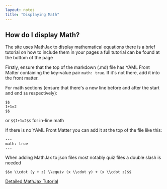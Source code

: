 ```yaml
---
layout: notes
title: "Displaying Math"
---
```


## How do I display Math?

The site uses MathJax to display mathematical equations there is a brief tutorial on how to include them in your pages a full tutorial can be found at the bottom of the page

Firstly, ensure that the top of the markdown (.md) file has YAML Front Matter containing the key-value pair `math: true`. If it's not there, add it into the front matter.

For math sections (ensure that there's a new line before and after the start and end `$$` respectively):

```
$$
1+1=2
$$
```

or `$$1+1=2$$` for in-line math

If there is no YAML Front Matter you can add it at the top of the file like this:

```
---
math: true
---
```

When adding MathJax to json files most notably quiz files a double slash is needed

```
$$x \\cdot (y + z) \\equiv (x \\cdot y) + (x \\cdot z)$$
```

[Detailed MathJax Tutorial](https://math.meta.stackexchange.com/questions/5020/mathjax-basic-tutorial-and-quick-reference)
